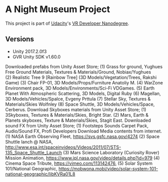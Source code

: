 # A Night Museum Project

This project is part of [Udacity](https://www.udacity.com "Udacity - Be in demand")'s [VR Developer Nanodegree](https://www.udacity.com/course/vr-developer-nanodegree--nd017).

## Versions
- Unity 2017.2.0f3
- GVR Unity SDK v1.60.0

Downloaded prefabs from Unity Asset Store;
(1) Grass for ground, Yughues Free Ground Materials, Textures & Materials/Ground, Nobiax/Yughues  
(2) Realistic Tree 9 [Rainbow Tree] (3D Models/Vegetation/Trees, Rakshi Game)
(3) Chair FP-01, 3D Models/Props/Furniture Anatoliy M.
(4) WarZone Environment pack, 3D Models/Environments/Sci-Fi VDGames.
(5) Earth Planet With Atmospheric Scattering, 3D Models, Digital Ruby
(6) Magellan, 3D Models/Vehicles/Spalce, Evgeny Prttula
(7) Stellar Sky, Textures & Materials/Skies Wolfnley
(8) Space Shuttle, 3D Models/Vehicles/Space, Cerberus.
Download Skyboxes materials from Unity Asset Store;
(1) 3Skyboxes, Textures & Materials/Skies, Bright Star.
(2) Mars, Earth & Planets skyboxes, Texture & Materials/Skies, Stagit East.
Downloaded sound FX from Unity Asset Store;
(1) Footsteps Sounds Carpet Pack, Audio/Sound FX, Profi Developers
Download Media contents from internet.
(1) NASA Earth Observing Fleet, https://svs.gsfc.nasa.gov/4274 
(2) Space Shuttle lanch @ NASA, http://www.esa.int/spaceinvideos/Videos/2011/07/STS-135_Space_Shuttle_Launch
(3) Mars Science Laboratory (Curiosity Rover) Mission Animation, https://www.jpl.nasa.gov/video/details.php?id=979 
(4) Cinema Space Tribute, https://vimeo.com/113142476, 
(5) Solar System 101/National Geographic, https://mobwona.mobi/video/solar-system-101-national-geographic/libKVRa01L8
